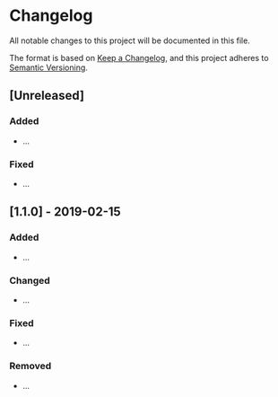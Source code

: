 # Changelog

All notable changes to this project will be documented in this file.

The format is based on [Keep a Changelog](https://keepachangelog.com/en/1.0.0/),
and this project adheres to [Semantic Versioning](https://semver.org/spec/v2.0.0.html).

## [Unreleased]

### Added

- ...

### Fixed

- ...

## [1.1.0] - 2019-02-15

### Added

- ...

### Changed

- ...

### Fixed

- ...

### Removed

- ...
